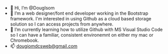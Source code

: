 - 👋 Hi, I’m @DougIsom
- 👀 I’m a web designer/font end developer working in the Bootstrap framework. I'm interested in using Github as a cloud based storage solution so I can access projects from anywhere.
- 🌱 I’m currently learning how to utilize Github with MS Visual Studio Code so I can have a familiar, consistent environemnt on either my mac or Chromebook.
- 📫 dougiomdcsweb@gmail.com

<!---
DougIsom/DougIsom is a ✨ special ✨ repository because its `README.md` (this file) appears on your GitHub profile.
You can click the Preview link to take a look at your changes.
--->
